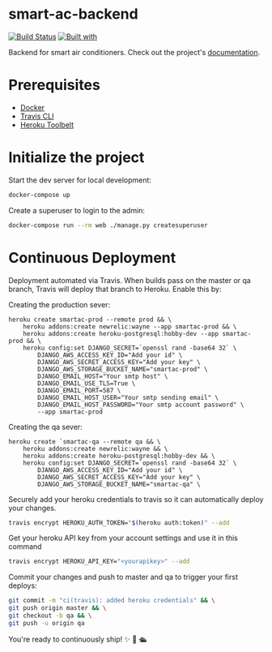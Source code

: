 # smart-ac-backend

[![Build Status](https://travis-ci.org/brad/smart-ac-backend.svg?branch=master)](https://travis-ci.org/brad/smart-ac-backend)
[![Built with](https://img.shields.io/badge/Built_with-Cookiecutter_Django_Rest-F7B633.svg)](https://github.com/agconti/cookiecutter-django-rest)

Backend for smart air conditioners. Check out the project's [documentation](http://brad.github.io/smart-ac-backend/).

# Prerequisites

- [Docker](https://docs.docker.com/docker-for-mac/install/)  
- [Travis CLI](http://blog.travis-ci.com/2013-01-14-new-client/)
- [Heroku Toolbelt](https://toolbelt.heroku.com/)

# Initialize the project

Start the dev server for local development:

```bash
docker-compose up
```

Create a superuser to login to the admin:

```bash
docker-compose run --rm web ./manage.py createsuperuser
```


# Continuous Deployment

Deployment automated via Travis. When builds pass on the master or qa branch, Travis will deploy that branch to Heroku. Enable this by:

Creating the production sever:

```
heroku create smartac-prod --remote prod && \
    heroku addons:create newrelic:wayne --app smartac-prod && \
    heroku addons:create heroku-postgresql:hobby-dev --app smartac-prod && \
    heroku config:set DJANGO_SECRET=`openssl rand -base64 32` \
        DJANGO_AWS_ACCESS_KEY_ID="Add your id" \
        DJANGO_AWS_SECRET_ACCESS_KEY="Add your key" \
        DJANGO_AWS_STORAGE_BUCKET_NAME="smartac-prod" \
        DJANGO_EMAIL_HOST="Your smtp host" \
        DJANGO_EMAIL_USE_TLS=True \
        DJANGO_EMAIL_PORT=587 \
        DJANGO_EMAIL_HOST_USER="Your smtp sending email" \
        DJANGO_EMAIL_HOST_PASSWORD="Your smtp account password" \
        --app smartac-prod
```

Creating the qa sever:

```
heroku create `smartac-qa --remote qa && \
    heroku addons:create newrelic:wayne && \
    heroku addons:create heroku-postgresql:hobby-dev && \
    heroku config:set DJANGO_SECRET=`openssl rand -base64 32` \
        DJANGO_AWS_ACCESS_KEY_ID="Add your id" \
        DJANGO_AWS_SECRET_ACCESS_KEY="Add your key" \
        DJANGO_AWS_STORAGE_BUCKET_NAME="smartac-qa" \
```

Securely add your heroku credentials to travis so it can automatically deploy your changes.

```bash
travis encrypt HEROKU_AUTH_TOKEN="$(heroku auth:token)" --add
```

Get your heroku API key from your account settings and use it in this command

```bash
travis encrypt HEROKU_API_KEY="<yourapikey>" --add
```

Commit your changes and push to master and qa to trigger your first deploys:

```bash
git commit -m "ci(travis): added heroku credentials" && \
git push origin master && \
git checkout -b qa && \
git push -u origin qa
```
You're ready to continuously ship! ✨ 💅 🛳
